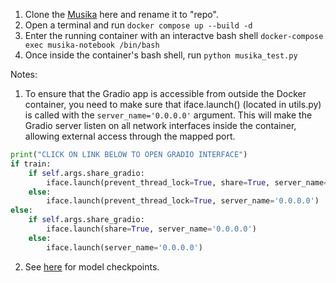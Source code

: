 1. Clone the [Musika](https://github.com/marcoppasini/musika) here and rename it to "repo".
2. Open a terminal and run `docker compose up --build -d`
3. Enter the running container with an interactve bash shell `docker-compose exec musika-notebook /bin/bash`
4. Once inside the container's bash shell, run `python musika_test.py` 

Notes:
1. To ensure that the Gradio app is accessible from outside the Docker container, you need to make sure that iface.launch() (located in utils.py) is called with the `server_name='0.0.0.0'` argument. This will make the Gradio server listen on all network interfaces inside the container, allowing external access through the mapped port.
```python
print("CLICK ON LINK BELOW TO OPEN GRADIO INTERFACE")
if train:
    if self.args.share_gradio:
        iface.launch(prevent_thread_lock=True, share=True, server_name='0.0.0.0')
    else:
        iface.launch(prevent_thread_lock=True, server_name='0.0.0.0')
else:
    if self.args.share_gradio:
        iface.launch(share=True, server_name='0.0.0.0')
    else:
        iface.launch(server_name='0.0.0.0')
```
2. See [here](https://huggingface.co/musika) for model checkpoints.